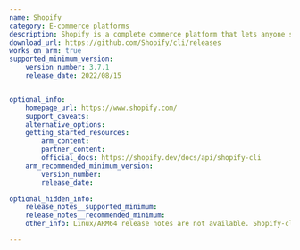 ```yaml
---
name: Shopify
category: E-commerce platforms
description: Shopify is a complete commerce platform that lets anyone start, manage, and grow a business. One can use Shopify to build an online store, manage sales, market to customers, and accept payments in digital and physical locations.
download_url: https://github.com/Shopify/cli/releases
works_on_arm: true
supported_minimum_version:
    version_number: 3.7.1
    release_date: 2022/08/15


optional_info:
    homepage_url: https://www.shopify.com/
    support_caveats:
    alternative_options:
    getting_started_resources:
        arm_content:
        partner_content:
        official_docs: https://shopify.dev/docs/api/shopify-cli
    arm_recommended_minimum_version:
        version_number:
        release_date:

optional_hidden_info:
    release_notes__supported_minimum:
    release_notes__recommended_minimum:
    other_info: Linux/ARM64 release notes are not available. Shopify-cli can be installed via npm. Successfully installed the minimum version 3.7.1 available at the GitHub releases via npm on the Neoverse N1. Shopify 2.x and below has been deprecated and Shopify has blocked app and extension commmands for all CLI 2.x users. Kindly refer [this](https://shopify.dev/changelog/cli-2-x-is-deprecated).

---
```

